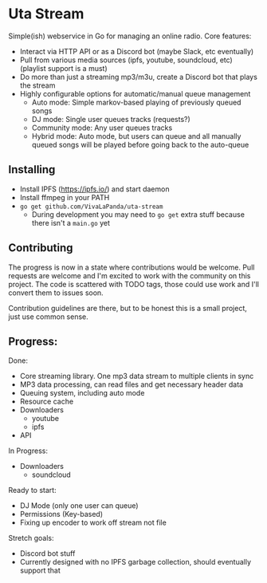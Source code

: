# Uta Stream

Simple(ish) webservice in Go for managing an online radio.
Core features:

* Interact via HTTP API or as a Discord bot (maybe Slack, etc eventually)
* Pull from various media sources (ipfs, youtube, soundcloud, etc) (playlist support is a must)
* Do more than just a streaming mp3/m3u, create a Discord bot that plays the stream
* Highly configurable options for automatic/manual queue management
    - Auto mode: Simple markov-based playing of previously queued songs
    - DJ mode: Single user queues tracks (requests?)
    - Community mode: Any user queues tracks
    - Hybrid mode: Auto mode, but users can queue and all manually queued songs will be played before going back to the auto-queue

## Installing
* Install IPFS (https://ipfs.io/) and start daemon
* Install ffmpeg in your PATH
* `go get github.com/VivaLaPanda/uta-stream`
    - During development you may need to `go get` extra stuff because there isn't a `main.go` yet

## Contributing
The progress is now in a state where contributions would be welcome. Pull requests
are welcome and I'm excited to work with the community on this project.
The code is scattered with TODO tags, those could use work and I'll
convert them to issues soon.

Contribution guidelines are there, but to be honest
this is a small project, just use common sense.

## Progress:

Done:
* Core streaming library. One mp3 data stream to multiple clients in sync
* MP3 data processing, can read files and get necessary header data
* Queuing system, including auto mode
* Resource cache
* Downloaders
    - youtube
    - ipfs
* API

In Progress:
* Downloaders
    - soundcloud

Ready to start:
* DJ Mode (only one user can queue)
* Permissions (Key-based)
* Fixing up encoder to work off stream not file

Stretch goals:
* Discord bot stuff
* Currently designed with no IPFS garbage collection, should eventually support that
